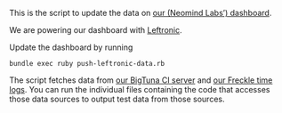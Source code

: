 This is the script to update the data on [our (Neomind Labs’) dashboard][nm-dash].

[nm-dash]: redacted

We are powering our dashboard with [Leftronic](https://www.leftronic.com/).

Update the dashboard by running

    bundle exec ruby push-leftronic-data.rb

The script fetches data from [our BigTuna CI server][ci-server] and [our Freckle time logs][our-freckle-logs]. You can run the individual files containing the code that accesses those data sources to output test data from those sources.

[ci-server]: redacted
[our-freckle-logs]: https://redacted.letsfreckle.com/time/pulse/
